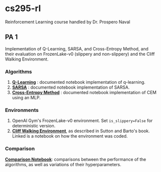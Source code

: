 # cs295-rl
Reinforcement Learning course handled by Dr. Prospero Naval

## PA 1
Implementation of Q-Learning, SARSA, and Cross-Entropy Method, 
and their evaluation on FrozenLake-v0 (slippery and non-slippery) and the Cliff Walking Environment.

### Algorithms
1. [**Q-Learning**](https://github.com/henritomas/cs295-rl/blob/master/%5BCS295%5D%20Q-Learning%20-%20Implementation.ipynb) : documented notebook implementation of q-learning.
2. [**SARSA**](https://github.com/henritomas/cs295-rl/blob/master/%5BCS295%5D%20SARSA%20-%20Implementation.ipynb) : documented notebook implementation of SARSA.
3. [**Cross-Entropy Method**](https://github.com/henritomas/cs295-rl/blob/master/%5BCS295%5D%20Cross-Entropy%20Method%20-%20Implementation.ipynb) : documented notebook implementation of CEM using an MLP. 

### Environments
1. OpenAI Gym's FrozenLake-v0 environment. Set `is_slippery=False` for deterministic version. 
2. [**Cliff Walking Environment**](https://github.com/henritomas/cs295-rl/blob/master/%5BCS295%5D%20Cliff%20Walking%20Environment.ipynb), as described in Sutton and Barto's book. Linked is a notebook on how the environment was coded.

### Comparison
[**Comparison Notebook**](https://github.com/henritomas/cs295-rl/blob/master/%5BCS295%5D%20Comparison_%20Q-Learning%2C%20SARSA%2C%20CEM.ipynb): comparisons between the performance of the algorithms, as well as variations of their hyperparameters.
